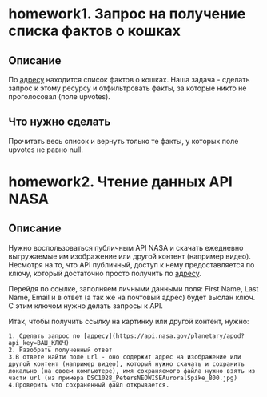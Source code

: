 # homework1. Запрос на получение списка фактов о кошках
## Описание
По [адресу](https://raw.githubusercontent.com/netology-code/jd-homeworks/master/http/task1/cats) находится список фактов о кошках. Наша задача - сделать запрос к этому ресурсу и отфильтровать факты, за которые никто не проголосовал (поле upvotes).
## Что нужно сделать
Прочитать весь список и вернуть только те факты, у которых поле upvotes не равно null.

# homework2. Чтение данных API NASA
## Описание
Нужно воспользоваться публичным API NASA и скачать ежедневно выгружаемые им изображение или другой контент (например видео). Несмотря на то, что API публичный, доступ к нему предоставляется по ключу, который достаточно просто получить по [адресу](https://api.nasa.gov/).

Перейдя по ссылке, заполняем личными данными поля: First Name, Last Name, Email и в ответ (а так же на почтовый адрес) будет выслан ключ. С этим ключом нужно делать запросы к API.

Итак, чтобы получить ссылку на картинку или другой контент, нужно:

    1. Сделать запрос по [адресу](https://api.nasa.gov/planetary/apod?api_key=ВАШ_КЛЮЧ)
    2. Разобрать полученный ответ
    3.В ответе найти поле url - оно содержит адрес на изображение или другой контент (например видео), который нужно скачать и сохранить локально (на своем компьютере), имя сохраняемого файла нужно взять из части url (из примера DSC1028_PetersNEOWISEAuroralSpike_800.jpg)
    4.Проверить что сохраненный файл открывается.

